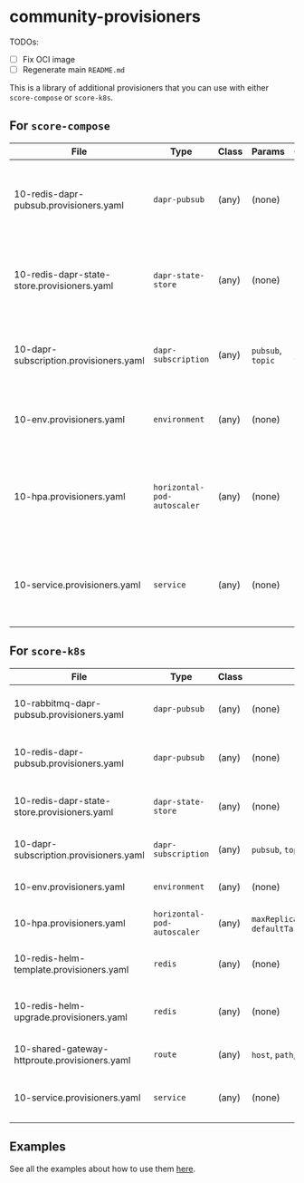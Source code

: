 # community-provisioners

TODOs:
- [ ] Fix OCI image
- [ ] Regenerate main `README.md`

This is a library of additional provisioners that you can use with either `score-compose` or `score-k8s`.

## For `score-compose`

| File | Type | Class | Params | Outputs | Description
| ---- | ---- | ----- | ------ | ------- | -----------
| 10-redis-dapr-pubsub.provisioners.yaml      | `dapr-pubsub`               | (any)   | (none)            | `name`           | Generates a Dapr PubSub `Component` pointing to a Redis `Service`.
| 10-redis-dapr-state-store.provisioners.yaml | `dapr-state-store`          | (any)   | (none)            | `name`           | Generates a Dapr StateStore `Component` pointing to a Redis `Service`.
| 10-dapr-subscription.provisioners.yaml      | `dapr-subscription`         | (any)   | `pubsub`, `topic` | `name`, `topic`  | Generates a Dapr `Subscription` on a given Topic and `PubSub`.
| 10-env.provisioners.yaml                    | `environment`               | (any)   | (none)            | (none)           | Loads environment variables from a local `.env` file.
| 10-hpa.provisioners.yaml                    | `horizontal-pod-autoscaler` | (any)   | (none)            | (none)           | Generates an empty object because HPA is not supported in Docker Compose.
| 10-service.provisioners.yaml                | `service`                   | (any)   | (none)            | `name`           | Outputs the name of the Workload dependency if it exists in the list of Workloads.

## For `score-k8s`

| File | Type | Class | Params | Outputs | Description
| ---- | ---- | ----- | ------ | ------- | -----------
| 10-rabbitmq-dapr-pubsub.provisioners.yaml     | `dapr-pubsub`               | (any)   | (none)                                                                 | `name`                                  | Generates a Dapr PubSub `Component` pointing to a RabbitMQ `StatefulSet`.
| 10-redis-dapr-pubsub.provisioners.yaml        | `dapr-pubsub`               | (any)   | (none)                                                                 | `name`                                  | Generates a Dapr PubSub `Component` pointing to a Redis `StatefulSet`.
| 10-redis-dapr-state-store.provisioners.yaml   | `dapr-state-store`          | (any)   | (none)                                                                 | `name`                                  | Generates a Dapr StateStore `Component` pointing to a Redis `StatefulSet`.
| 10-dapr-subscription.provisioners.yaml        | `dapr-subscription`         | (any)   | `pubsub`, `topic`                                                      | `name`, `topic`                         | Generates a Dapr `Subscription` on a given Topic and `PubSub`.
| 10-env.provisioners.yaml                      | `environment`               | (any)   | (none)                                                                 | (none)                                  | Loads environment variables from a local `.env` file.
| 10-hpa.provisioners.yaml                      | `horizontal-pod-autoscaler` | (any)   | `maxReplicas`, `minReplicas`, `defaultTargetCPUUtilizationPercentage`  | (none)                                  | Generates an `HorizontalPodAutoscaler` manifest.
| 10-redis-helm-template.provisioners.yaml      | `redis`                     | (any)   | (none)                                                                 | `host`, `password`, `port`, `username`  | Generates the manifests of the `bitnami/redis` Helm chart.
| 10-redis-helm-upgrade.provisioners.yaml       | `redis`                     | (any)   | (none)                                                                 | `host`, `password`, `port`, `username`  | Deploys the `bitnami/redis` Helm chart in an existing cluster.
| 10-shared-gateway-httproute.provisioners.yaml | `route`                     | (any)   | `host`, `path`, `port`                                                 | (none)                                  | Generates an `HTTPRoute` attached to a shared `Gateway`.
| 10-service.provisioners.yaml                  | `service`                   | (any)   | (none)                                                                 | `name`                                  | Outputs the name of the Workload dependency if it exists in the list of Workloads.

## Examples

See all the examples about how to use them [here](./examples/).
